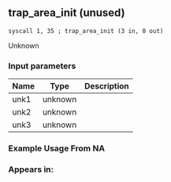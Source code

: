 ## trap_area_init (unused)

`syscall 1, 35 ; trap_area_init (3 in, 0 out)`

Unknown

### Input parameters
| Name | Type | Description
|------|------|------------
| unk1   | unknown   | 
| unk2   | unknown   | 
| unk3   | unknown   | 


### Example Usage From NA



### Appears in:



